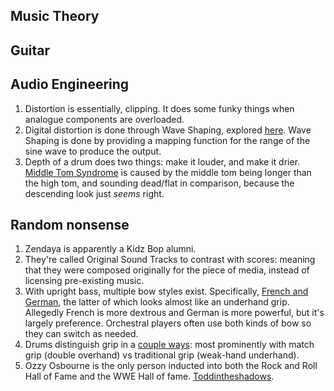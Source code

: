 ## Music Theory

## Guitar

## Audio Engineering
1. Distortion is essentially, clipping. It does some funky things when analogue components are overloaded.
1. Digital distortion is done through Wave Shaping, explored [here](https://benmosheron.gitlab.io/blog/2020/04/26/distortion.html). Wave Shaping is done by providing a mapping function for the range of the sine wave to produce the output.
1. Depth of a drum does two things: make it louder, and make it drier. [Middle Tom Syndrome](https://www.lowvolumedrumming.org/descending-toms/) is caused by the middle tom being longer than the high tom, and sounding dead/flat in comparison, because the descending look just *seems* right.

## Random nonsense
1. Zendaya is apparently a Kidz Bop alumni.
1. They're called Original Sound Tracks to contrast with scores: meaning that they were composed originally for the piece of media, instead of licensing pre-existing music.
1. With upright bass, multiple bow styles exist. Specifically, [French and German](https://gollihurmusic.com/french-or-german-bow-which-should-i-choose/), the latter of which looks almost like an underhand grip. Allegedly French is more dextrous and German is more powerful, but it's largely preference. Orchestral players often use both kinds of bow so they can switch as needed.
1. Drums distinguish grip in a [couple ways](https://www.libertyparkmusic.com/drum-sticks-grip-guide/): most prominently with match grip (double overhand) vs traditional grip (weak-hand underhand).
1. Ozzy Osbourne is the only person inducted into both the Rock and Roll Hall of Fame and the WWE Hall of fame. [Toddintheshadows](https://twitter.com/ShadowTodd/status/1521987595462320128?s=20&t=xQnBuAjYohQBV-F3tZu1Ag).